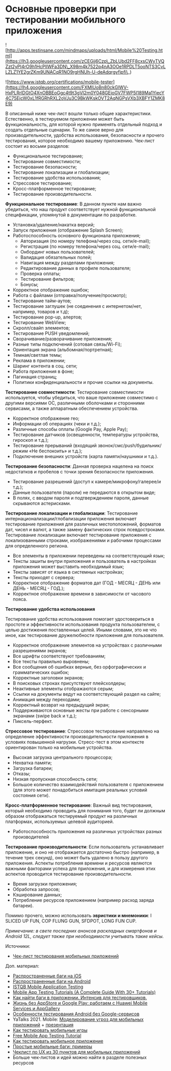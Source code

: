 # Основные проверки при тестировании мобильного приложения

![http://apps.testinsane.com/mindmaps/uploads/html/Mobile%20Testing.html](https://lh3.googleusercontent.com/zCEGij6Czp\_ZbLUbd2FF8cxsCWyTVQZzt2yPI4rO9h1HcPIlWFa3DN\_X98m4k7522p4nA3OOe1RPDLT5ooNTS3CvLLZLZ1YE2grZKm9UNACqR1NO9rgHNUh-U-deAdqrgyfjpfi\_)

![https://www.istqb.org/certifications/mobile-tester](https://lh4.googleusercontent.com/FXMIUoBn80ckGlWV-HxPLRrlDGtO4XnOBBEoGgc4t9t3gVI2m0Y048GEjoGV7FWP5I189Ma1YiecY4C75EjcW0xL1fRGRhRXL2oVJu3C9BkWKskOVT2AqNGPsVXb3XBFY1ZMK8E9)

В описанный ниже чек-лист вошли только общие характеристики. Естественно, в тестируемом приложении может быть функциональность, для которой нужно применять отдельный подход и создать отдельные сценарии. То же самое верно для производительности, удобства использования, безопасности и прочего тестирования, которое необходимо вашему приложению. Чек-лист состоит из восьми разделов:

* Функциональное тестирование;
* Тестирование совместимости;
* Тестирование безопасности;
* Тестирование локализации и глобализации;
* Тестирование удобства использования;
* Стрессовое тестирование;
* Кросс-платформенное тестирование;
* Тестирование производительности.

**Функциональное тестирование**: В данном пункте нам важно убедиться, что наш продукт соответствует нужной функциональной спецификации, упомянутой в документации по разработке.

* Установка/удаление/накатка версий;
* Запуск приложения (отображение Splash Screen);
* Работоспособность основного функционала приложения;
  * Авторизация (по номеру телефона/через соц. сети/e-mail);
  * Регистрация (по номеру телефона/через соц. сети/e-mail);
  * Онбординг новых пользователей;
  * Валидация обязательных полей;
  * Навигация между разделами приложения;
  * Редактирование данных в профиле пользователя;
  * Проверка оплаты;
  * Тестирование фильтров;
  * Бонусы;
* Корректное отображение ошибок;
* Работа с файлами (отправка/получение/просмотр);
* Тестирование тайм-аутов;
* Тестирование заглушек (не соединения с интернетом/нет, например, товаров и т.д);
* Тестирование pop-up, алертов;
* Тестирование WebView;
* Скролл/свайп элементов;
* Тестирование PUSH уведомлений;
* Сворачивание/разворачивание приложения;
* Разные типы подключений (сотовая связь/Wi-Fi);
* Ориентация экрана (альбомная/портретная);
* Темная/светлая темы;
* Реклама в приложении;
* Шаринг контента в соц. сети;
* Работа приложения в фоне;
* Пагинация страниц;
* Политики конфиденциальности и прочие ссылки на документы.

**Тестирование совместимости**: Тестирование совместимости используется, чтобы убедиться, что ваше приложение совместимо с другими версиями ОС, различными оболочками и сторонними сервисами, а также аппаратным обеспечением устройства.

* Корректное отображение гео;
* Информации об операциях (чеки и т.д.);
* Различные способы оплаты (Google Pay, Apple Pay);
* Тестирование датчиков (освещенности, температуры устройства, гироскоп и т.д.);
* Тестирование прерываний (входящий звонок/смс/push/будильник/режим «Не беспокоить» и т.д.);
* Подключение внешних устройств (карта памяти/наушники и т.д.).

**Тестирование безопасности**: Данная проверка нацелена на поиск недостатков и пробелов с точки зрения безопасности приложения.

* Тестирование разрешений (доступ к камере/микрофону/галерее/и т.д.);
* Данные пользователя (пароли) не передаются в открытом виде;
* В полях, с вводом пароля и подтверждением пароля, данные скрываются астерисками.

**Тестирование локализации и глобализации**: Тестирование интернационализации/глобализации приложения включает тестирование приложения для различных местоположений, форматов дат, чисел и валют, а также замену фактических строк псевдостроками. Тестирование локализации включает тестирование приложения с локализованными строками, изображениями и рабочими процессами для определенного региона.

* Все элементы в приложении переведены на соответствующий язык;
* Тексты зашиты внутри приложения и пользователь в настройках приложения может выставить необходимый язык;
* Тексты зависят от языка в системных настройках;
* Тексты приходят с сервера;
* Корректное отображение форматов дат (ГОД - МЕСЯЦ - ДЕНЬ или ДЕНЬ - МЕСЯЦ - ГОД.);
* Корректное отображение времени в зависимости от часового пояса.

**Тестирование удобства использования**

Тестирование удобства использования помогает удостовериться в простоте и эффективности использования продукта пользователем, с целью достижения поставленных целей. Иными словами, это не что иное, как тестирование дружелюбности приложения для пользователя.

* Корректное отображение элементов на устройствах с различными разрешениями экранов;
* Все шрифты соответствуют требованиям;
* Все тексты правильно выровнены;
* Все сообщения об ошибках верные, без орфографических и грамматических ошибок;
* Корректные заголовки экранов;
* В поисковых строках присутствуют плейсхолдеры;
* Неактивные элементы отображаются серым;
* Ссылки на документы ведут на соответствующий раздел на сайте;
* Анимация между переходами;
* Корректный возврат на предыдущий экран;
* Поддерживаются основные жесты при работе с сенсорными экранами (swipe back и т.д.);
* Пиксель-перфект.

**Стрессовое тестирование**: Стрессовое тестирование направлено на определение эффективности производительности приложения в условиях повышенной нагрузки. Стресс-тест в этом контексте ориентирован только на мобильные устройства.

* Высокая загрузка центрального процессора;
* Нехватка памяти;
* Загрузка батареи;
* Отказы;
* Низкая пропускная способность сети;
* Большое количество взаимодействий пользователя с приложением (для этого может понадобиться имитация реальных условий состояния сети).

**Кросс-платформенное тестирование**: Важный вид тестирования, который необходимо проводить для понимания того, будет ли должным образом отображаться тестируемый продукт на различных платформах, используемых целевой аудиторией.

* Работоспособность приложения на различных устройствах разных производителей

**Тестирование производительности**: Если пользователь устанавливает приложение, и оно не отображается достаточно быстро (например, в течение трех секунд), оно может быть удалено в пользу другого приложения. Аспекты потребления времени и ресурсов являются важными факторами успеха для приложения, и для измерения этих аспектов проводится тестирование производительности.

* Время загрузки приложения;
* Обработка запросов;
* Кэширование данных;
* Потребление ресурсов приложением (например расход заряда батареи).

Помимо прочего, можно использовать **эвристики и мнемоники**: I SLICED UP FUN, COP FLUNG GUN, SFDPOT, LONG FUN CUP.

_Примечание: в свете последних анонсов раскладных смартфонов и Android 12L, следует также при необходимости учитывать такие кейсы._

Источники:

* [Чек-лист тестирования мобильных приложений](https://habr.com/ru/post/534190/)

Доп. материал:

* [Распространенные баги на iOS](https://telegra.ph/bagi-na-iOS-02-05)
* [Распространенные баги на Android](https://telegra.ph/bagi-na-android-10-07)
* [ISTQB Mobile Application Testing](https://www.istqb.org/certification-path-root/mobile-application-testing.html)
* [Mobile App Testing Tutorials (A Complete Guide With 30+ Tutorials)](https://www.softwaretestinghelp.com/beginners-guide-to-mobile-application-testing/)
* [Как найти баги в приложении. Интенсив для тестировщиков.](https://www.youtube.com/watch?v=b0YrQehCj0o)
* [Жизнь без AppStore и Google Play: работаем с Huawei Mobile Services и AppGallery](https://habr.com/ru/post/551262/)
* [Особенности тестирования Android без Google-сервисов](https://habr.com/ru/company/surfstudio/blog/559106/)
* YaTalks 2021. Mobile: [Моделирование угроз для мобильных приложений](https://www.youtube.com/watch?v=0AQlKbskhkM\&t=16024s) + [презентация](https://disk.yandex.ru/i/kLk2Nscwqnto2Q)
* [Как тестировать мобильные игры](https://dou.ua/forums/topic/34948/)
* [Free Mobile App Testing Tutorial](https://www.guru99.com/mobile-testing.html)
* [Как тестировать мобильное приложение](https://www.youtube.com/watch?v=sCpY9E9oKW4)
* [Простые мобильные баги: примеры](https://www.youtube.com/watch?v=cqF99cqtcTw)
* [Чеклист по UX из 30 пунктов для мобильных приложений](https://habr.com/ru/company/edison/blog/474472/)
* Больше чек-листов и идей можно найти в разделе полезных ресурсов

